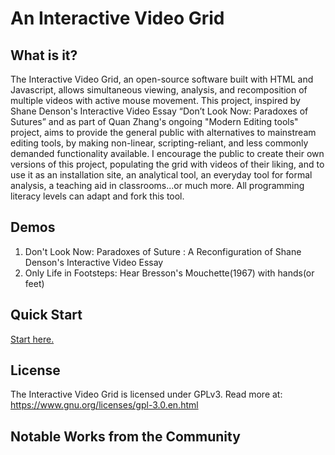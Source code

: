 # An Interactive Video Grid

## What is it?
The Interactive Video Grid, an open-source software built with HTML and Javascript, allows simultaneous viewing, analysis, and recomposition of multiple videos with active mouse movement.
This project, inspired by Shane Denson's Interactive Video Essay “Don’t Look Now: Paradoxes of Sutures” and as part of Quan Zhang's ongoing "Modern Editing tools" project, aims to provide the general public with alternatives to mainstream editing tools, by making non-linear, scripting-reliant, and less commonly demanded functionality available.
I encourage the public to create their own versions of this project, populating the grid with videos of their liking, and to use it as an installation site, an analytical tool, an everyday tool for formal analysis, a teaching aid in classrooms...or much more.
All programming literacy levels can adapt and fork this tool. 

## Demos
1. Don't Look Now: Paradoxes of Suture : A Reconfiguration of Shane Denson's Interactive Video Essay
2. Only Life in Footsteps: Hear Bresson's Mouchette(1967) with hands(or feet)

## Quick Start
<a href="https://quan-1.gitbook.io/interactive-video-grid/start-now-get-the-videos-ready.">Start here.</a>

## License
The Interactive Video Grid is licensed under GPLv3.
Read more at: https://www.gnu.org/licenses/gpl-3.0.en.html

## Notable Works from the Community


